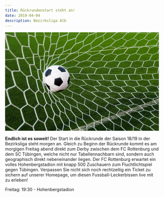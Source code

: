 ```yaml
---
title: Rückrundenstart steht an!
date: 2019-04-04
description: Bezirksliga Alb
---
```


![Football](1200/16x9/06.jpg)

**Endlich ist es soweit!**
Der Start in die Rückrunde der Saison 18/19 in der Bezirksliga steht morgen an.
Gleich zu Beginn der Rückrunde kommt es am morgigen Freitag abend direkt zum Derby zwischen dem FC Rottenburg und dem SC Tübingen, welche nicht nur Tabellennachbarn sind, sondern auch geographisch direkt nebeneinander liegen. Der FC Rottenburg erwartet ein volles Hohenbergstadion mit knapp 500 Zuschauern zum Fluchtlichtspiel gegen Tübingen. Verpassen Sie nicht sich noch rechtzeitig ein Ticket zu sichern auf unserer Homepage, um diesen Fussball-Leckerbissen live mit zu erleben!

Freitag: 19:30 - Hohenbergstadion
